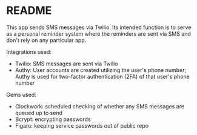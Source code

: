 README
======

This app sends SMS messages via Twilio. Its intended function is to serve as a personal reminder system where the reminders are sent via SMS and don't rely on any particular app.

Integrations used:
- Twilio: SMS messages are sent via Twilio
- Authy: User accounts are created utilizing the user's phone number; Authy is used for two-factor authentication (2FA) of that user's phone number

Gems used:
- Clockwork: scheduled checking of whether any SMS messages are queued up to send
- Bcrypt: encrypting passwords
- Figaro: keeping service passwords out of public repo